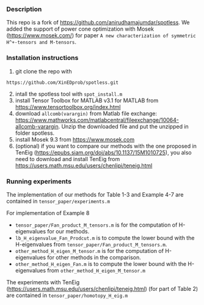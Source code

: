 ### Description
This repo is a fork of https://github.com/anirudhamajumdar/spotless. We added the support of power cone optimization with Mosek (https://www.mosek.com/) for paper ```A new characterization of symmetric H^+-tensors and M-tensors```.


### Installation instructions

1. git clone the repo with 
```
https://github.com/XinEDprob/spotless.git
``` 
2. intall the spotless tool with ```spot_install.m```
3. install Tensor Toolbox for MATLAB v3.1 for MATLAB from https://www.tensortoolbox.org/index.html
4. download ```allcomb(varargin)``` from Matlab file exchange: https://www.mathworks.com/matlabcentral/fileexchange/10064-allcomb-varargin. Unzip the downloaded file and put the unzipped in folder spotless.
5. install Mosek 9.3 from https://www.mosek.com
6. (optional) if you want to compare our methods with the one proposed in TenEig (https://epubs.siam.org/doi/abs/10.1137/15M1010725), you also need to download and install TenEig from https://users.math.msu.edu/users/chenlipi/teneig.html

### Running experiments

The implementation of our methods for Table 1-3 and Example 4-7 are contained in ```tensor_paper/experiments.m```

For implementation of Example 8 
- ```tensor_paper/Fan_product_M_tensors.m``` is for the computation of H-eigenvalues for our methods. 
- ```lb_H_eigenvalue_Fan_Prodcut.m``` is to compute the lower bound with the H-eigenvalues from ```tensor_paper/Fan_product_M_tensors.m```.
- ```other_method_H_eigen_M_tensor.m``` is for the computation of H-eigenvalues for other methods in the comparison.
- ```other_method_H_eigen_Fan.m``` is to compute the lower bound with the H-eigenvalues from ```other_method_H_eigen_M_tensor.m```

The experiments with TenEig (https://users.math.msu.edu/users/chenlipi/teneig.html) (for part of Table 2) are contained in ```tensor_paper/homotopy_H_eig.m```

